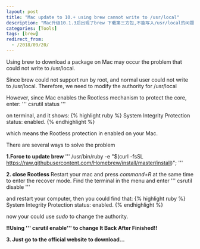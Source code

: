 ```yaml
---
layout: post
title: "Mac update to 10.+ using brew cannot write to /usr/local"
description: "Mac升级10.1.3后出现了brew 下载第三方包,不能写入/usr/local的问题"
categories: [Tools]
tags: [brew]
redirect_from:
  - /2018/09/20/
---
```


Using brew to download a package on Mac may occur the problem that could not write to /usr/local.

Since brew could not support run by root, and normal user could not write to /usr/local.  Therefore, we need to modify the authority for /usr/local

However, since Mac enables the Rootless mechanism to protect the core, enter:
'''
csrutil status
'''

on terminal, and it shows:
{% highlight ruby %}
System Integrity Protection status: enabled.
{% endhighlight %}

which means the Rootless protection in enabled on your Mac.

There are several ways to solve the problem

**1.Force to update brew**
'''
 /usr/bin/ruby -e "$(curl -fsSL https://raw.githubusercontent.com/Homebrew/install/master/install)"; 
'''

**2. close Rootless**
Restart your mac and press *command+R* at the same time to enter the recover mode.
Find the terminal in the menu and enter 
'''
csrutil disable
'''

and restart your computer, then you could find that:
{% highlight ruby %}
System Integrity Protection status: enabled.
{% endhighlight %}

now your could use *sudo* to change the authority.

**!!Using ''' csrutil enable''' to change It Back After Finished!!**

**3. Just go to the official website to download...**
